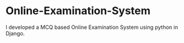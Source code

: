 # Online-Examination-System
I developed a MCQ based Online Examination System using python in Django.
